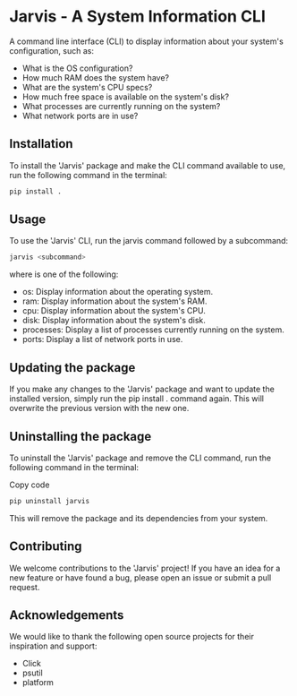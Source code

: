 # Jarvis - A System Information CLI

A command line interface (CLI) to display information about your system's configuration, such as:

- What is the OS configuration?
- How much RAM does the system have?
- What are the system's CPU specs?
- How much free space is available on the system's disk?
- What processes are currently running on the system?
- What network ports are in use?

## Installation

To install the 'Jarvis' package and make the CLI command available to use, run the following command in the terminal:

```bash
pip install .
```

## Usage
To use the 'Jarvis' CLI, run the jarvis command followed by a subcommand:

```bash
jarvis <subcommand>
```

where <subcommand> is one of the following:


- os: Display information about the operating system.
- ram: Display information about the system's RAM.
- cpu: Display information about the system's CPU.
- disk: Display information about the system's disk.
- processes: Display a list of processes currently running on the system.
- ports: Display a list of network ports in use.


## Updating the package
If you make any changes to the 'Jarvis' package and want to update the installed version, simply run the pip install . command again. This will overwrite the previous version with the new one.

## Uninstalling the package
To uninstall the 'Jarvis' package and remove the CLI command, run the following command in the terminal:

Copy code
```bash
pip uninstall jarvis
```

This will remove the package and its dependencies from your system.

## Contributing
We welcome contributions to the 'Jarvis' project! If you have an idea for a new feature or have found a bug, please open an issue or submit a pull request.

## Acknowledgements
We would like to thank the following open source projects for their inspiration and support:
- Click
- psutil
- platform